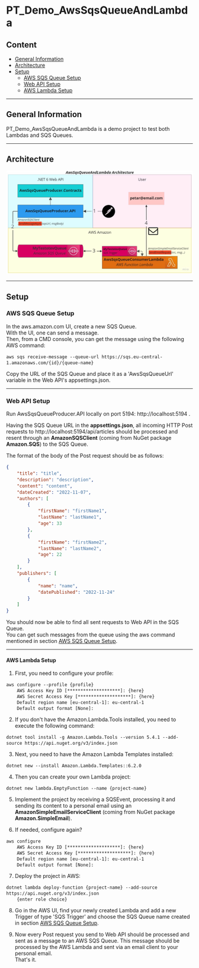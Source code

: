 # PT_Demo_AwsSqsQueueAndLambda

## Content

- [General Information](#general-information)
- [Architecture](#architecture)
- [Setup](#setup)
  - [AWS SQS Queue Setup](#aws-sqs-queue-setup)
  - [Web API Setup](#web-api-setup)
  - [AWS Lambda Setup](#aws-lambda-setup)

---

<a name="general-information" ></a>

## General Information

PT_Demo_AwsSqsQueueAndLambda is a demo project to test both Lambdas and SQS Queues.

---

<a name="architecture" ></a>

## Architecture

![Workflow](res/images/workflow.jpg)

---

<a name="setup" ></a>

## Setup

<a name="aws-sqs-queue-setup" ></a>

### AWS SQS Queue Setup

In the aws.amazon.com UI, create a new SQS Queue.  
With the UI, one can send a message.  
Then, from a CMD console, you can get the message using the following AWS command:  

```
aws sqs receive-message --queue-url https://sqs.eu-central-1.amazonaws.com/{id}/{queue-name}
````

Copy the URL of the SQS Queue and place it as a 'AwsSqsQueueUrl' variable in the Web API's appsettings.json.

---

<a name="web-api-setup" ></a>

### Web API Setup

Run AwsSqsQueueProducer.API locally on port 5194: http://localhost:5194 .

Having the SQS Queue URL in the **appsettings.json**, all incoming HTTP Post requests to http://localhost:5194/api/articles should be processed and resent through an **AmazonSQSClient** (coming from NuGet package **Amazon.SQS**) to the SQS Queue.

The format of the body of the Post request should be as follows:
```json
{
    "title": "title",
    "description": "description",
    "content": "content",
    "dateCreated": "2022-11-07",
    "authors": [
        {
            "firstName": "firstName1",
            "lastName": "lastName1",
            "age": 33
        },
        {
            "firstName": "firstName2",
            "lastName": "lastName2",
            "age": 22
        }
    ],
    "publishers": [
        {
            "name": "name",
            "datePublished": "2022-11-24"
        }
    ]
}
```
You should now be able to find all sent requests to Web API in the SQS Queue.  
You can get such messages from the queue using the aws command mentioned in section [AWS SQS Queue Setup](#aws-sqs-queue-setup).

---

<a name="aws-lambda-setup" ></a>

#### AWS Lambda Setup

1. First, you need to configure your profile:

```
aws configure --profile {profile}
    AWS Access Key ID [********************]: {here}
	AWS Secret Access Key [********************]: {here}
	Default region name [eu-central-1]: eu-central-1
	Default output format [None]:
```

2. If you don't have the Amazon.Lambda.Tools installed, you need to execute the following command:

```
dotnet tool install -g Amazon.Lambda.Tools --version 5.4.1 --add-source https://api.nuget.org/v3/index.json
```

3. Next, you need to have the Amazon Lambda Templates installed:

```
dotnet new --install Amazon.Lambda.Templates::6.2.0
```

4. Then you can create your own Lambda project:

```
dotnet new lambda.EmptyFunction --name {project-name}
```

5. Implement the project by receiving a SQSEvent, processing it and sending its content to a personal email using an **AmazonSimpleEmailServiceClient** (coming from NuGet package **Amazon.SimpleEmail**).

6. If needed, configure again?

```
aws configure
    AWS Access Key ID [********************]: {here}
	AWS Secret Access Key [********************]: {here}
	Default region name [eu-central-1]: eu-central-1
	Default output format [None]:
```

7. Deploy the project in AWS:

```
dotnet lambda deploy-function {project-name} --add-source https://api.nuget.org/v3/index.json
    {enter role choice}
```

8. Go in the AWS UI, find your newly created Lambda and add a new Trigger of type 'SQS Trigger' and choose the SQS Queue name created in section  [AWS SQS Queue Setup](#aws-sqs-queue-setup).

9. Now every Post request you send to Web API should be processed and sent as a message to an AWS SQS Queue. This message should be processed by the AWS Lambda and sent via an email client to your personal email.  
That's it.